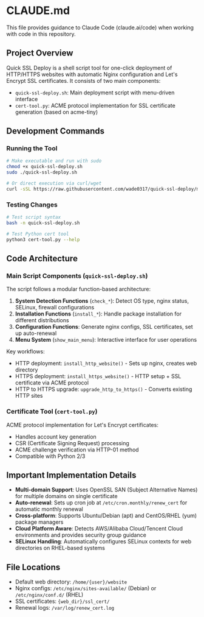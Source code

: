 # CLAUDE.md

This file provides guidance to Claude Code (claude.ai/code) when working with code in this repository.

## Project Overview

Quick SSL Deploy is a shell script tool for one-click deployment of HTTP/HTTPS websites with automatic Nginx configuration and Let's Encrypt SSL certificates. It consists of two main components:
- `quick-ssl-deploy.sh`: Main deployment script with menu-driven interface
- `cert-tool.py`: ACME protocol implementation for SSL certificate generation (based on acme-tiny)

## Development Commands

### Running the Tool
```bash
# Make executable and run with sudo
chmod +x quick-ssl-deploy.sh
sudo ./quick-ssl-deploy.sh

# Or direct execution via curl/wget
curl -sSL https://raw.githubusercontent.com/wade0317/quick-ssl-deploy/master/quick-ssl-deploy.sh | sudo bash
```

### Testing Changes
```bash
# Test script syntax
bash -n quick-ssl-deploy.sh

# Test Python cert tool
python3 cert-tool.py --help
```

## Code Architecture

### Main Script Components (`quick-ssl-deploy.sh`)

The script follows a modular function-based architecture:

1. **System Detection Functions** (`check_*`): Detect OS type, nginx status, SELinux, firewall configurations
2. **Installation Functions** (`install_*`): Handle package installation for different distributions
3. **Configuration Functions**: Generate nginx configs, SSL certificates, set up auto-renewal
4. **Menu System** (`show_main_menu`): Interactive interface for user operations

Key workflows:
- HTTP deployment: `install_http_website()` - Sets up nginx, creates web directory
- HTTPS deployment: `install_https_website()` - HTTP setup + SSL certificate via ACME protocol
- HTTP to HTTPS upgrade: `upgrade_http_to_https()` - Converts existing HTTP sites

### Certificate Tool (`cert-tool.py`)

ACME protocol implementation for Let's Encrypt certificates:
- Handles account key generation
- CSR (Certificate Signing Request) processing
- ACME challenge verification via HTTP-01 method
- Compatible with Python 2/3

## Important Implementation Details

- **Multi-domain Support**: Uses OpenSSL SAN (Subject Alternative Names) for multiple domains on single certificate
- **Auto-renewal**: Sets up cron job at `/etc/cron.monthly/renew_cert` for automatic monthly renewal
- **Cross-platform**: Supports Ubuntu/Debian (apt) and CentOS/RHEL (yum) package managers
- **Cloud Platform Aware**: Detects AWS/Alibaba Cloud/Tencent Cloud environments and provides security group guidance
- **SELinux Handling**: Automatically configures SELinux contexts for web directories on RHEL-based systems

## File Locations

- Default web directory: `/home/{user}/website`
- Nginx configs: `/etc/nginx/sites-available/` (Debian) or `/etc/nginx/conf.d/` (RHEL)
- SSL certificates: `{web_dir}/ssl_cert/`
- Renewal logs: `/var/log/renew_cert.log`